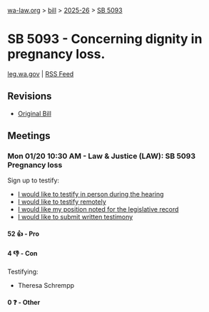 [wa-law.org](/) > [bill](/bill/) > [2025-26](/bill/2025-26/) > [SB 5093](/bill/2025-26/sb/5093/)

# SB 5093 - Concerning dignity in pregnancy loss.
[leg.wa.gov](https://app.leg.wa.gov/billsummary?BillNumber=5093&Year=2025&Initiative=false) | [RSS Feed](./rss.xml)

## Revisions
* [Original Bill](1/)

## Meetings
### Mon 01/20 10:30 AM - Law & Justice (LAW): SB 5093 Pregnancy loss
Sign up to testify:
* [I would like to testify in person during the hearing](https://app.leg.wa.gov/csi/Testifier/Add?chamber=House&mId=32464&aId=161497&caId=24790&tId=1)
* [I would like to testify remotely](https://app.leg.wa.gov/csi/Testifier/Add?chamber=House&mId=32464&aId=161497&caId=24790&tId=2)
* [I would like my position noted for the legislative record](https://app.leg.wa.gov/csi/Testifier/Add?chamber=House&mId=32464&aId=161497&caId=24790&tId=3)
* [I would like to submit written testimony](https://app.leg.wa.gov/csi/Testifier/Add?chamber=House&mId=32464&aId=161497&caId=24790&tId=4)

#### 52 👍 - Pro

#### 4 👎 - Con
Testifying:
* Theresa Schrempp

#### 0 ❓ - Other
